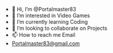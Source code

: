 - 👋 Hi, I’m @Portalmaster83
- 👀 I’m interested in Video Games
- 🌱 I’m currently learning Coding
- 💞️ I’m looking to collaborate on Projects
- 📫 How to reach me Email
- Portalmaster83@gmail.com

<!---
Portalmaster83/Portalmaster83 is a ✨ special ✨ repository because its `README.md` (this file) appears on your GitHub profile.
You can click the Preview link to take a look at your changes.
--->
